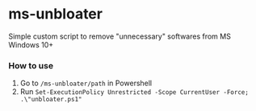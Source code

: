 # ms-unbloater
Simple custom script to remove "unnecessary" softwares from MS Windows 10+

### How to use
1. Go to `/ms-unbloater/path` in Powershell
2. Run `Set-ExecutionPolicy Unrestricted -Scope CurrentUser -Force; .\"unbloater.ps1"`